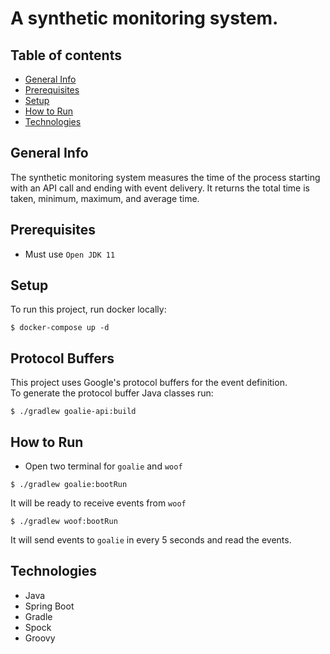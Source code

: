 # A synthetic monitoring system.

## Table of contents

-   [General Info](#General-Info)
-   [Prerequisites](#Prerequisites)
-   [Setup](#Setup)
-   [How to Run](#How-to-Run)
-   [Technologies](#Technologies)

## General Info

The synthetic monitoring system measures the time of the process starting with an API call and ending with event delivery. It returns the total time is taken, minimum, maximum, and average time.

## Prerequisites

-   Must use `Open JDK 11`

## Setup

To run this project, run docker locally:

```
$ docker-compose up -d
```

## Protocol Buffers

This project uses Google's protocol buffers for the event definition.  
To generate the protocol buffer Java classes run:

```
$ ./gradlew goalie-api:build
```

## How to Run

-   Open two terminal for `goalie` and `woof`

```
$ ./gradlew goalie:bootRun
```

It will be ready to receive events from `woof`

```
$ ./gradlew woof:bootRun
```

It will send events to `goalie` in every 5 seconds and read the events.

## Technologies

-   Java
-   Spring Boot
-   Gradle
-   Spock
-   Groovy
